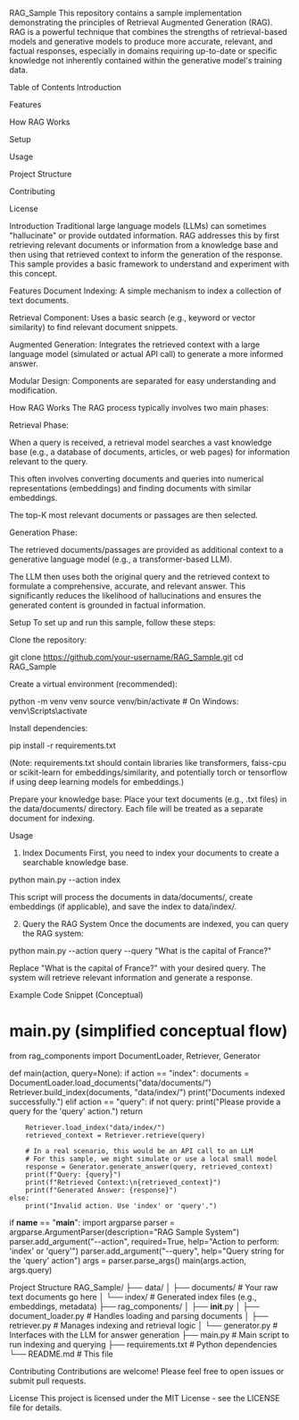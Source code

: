 RAG_Sample
This repository contains a sample implementation demonstrating the principles of Retrieval Augmented Generation (RAG). RAG is a powerful technique that combines the strengths of retrieval-based models and generative models to produce more accurate, relevant, and factual responses, especially in domains requiring up-to-date or specific knowledge not inherently contained within the generative model's training data.

Table of Contents
Introduction

Features

How RAG Works

Setup

Usage

Project Structure

Contributing

License

Introduction
Traditional large language models (LLMs) can sometimes "hallucinate" or provide outdated information. RAG addresses this by first retrieving relevant documents or information from a knowledge base and then using that retrieved context to inform the generation of the response. This sample provides a basic framework to understand and experiment with this concept.

Features
Document Indexing: A simple mechanism to index a collection of text documents.

Retrieval Component: Uses a basic search (e.g., keyword or vector similarity) to find relevant document snippets.

Augmented Generation: Integrates the retrieved context with a large language model (simulated or actual API call) to generate a more informed answer.

Modular Design: Components are separated for easy understanding and modification.

How RAG Works
The RAG process typically involves two main phases:

Retrieval Phase:

When a query is received, a retrieval model searches a vast knowledge base (e.g., a database of documents, articles, or web pages) for information relevant to the query.

This often involves converting documents and queries into numerical representations (embeddings) and finding documents with similar embeddings.

The top-K most relevant documents or passages are then selected.

Generation Phase:

The retrieved documents/passages are provided as additional context to a generative language model (e.g., a transformer-based LLM).

The LLM then uses both the original query and the retrieved context to formulate a comprehensive, accurate, and relevant answer. This significantly reduces the likelihood of hallucinations and ensures the generated content is grounded in factual information.

Setup
To set up and run this sample, follow these steps:

Clone the repository:

git clone https://github.com/your-username/RAG_Sample.git
cd RAG_Sample

Create a virtual environment (recommended):

python -m venv venv
source venv/bin/activate  # On Windows: venv\Scripts\activate

Install dependencies:

pip install -r requirements.txt

(Note: requirements.txt should contain libraries like transformers, faiss-cpu or scikit-learn for embeddings/similarity, and potentially torch or tensorflow if using deep learning models for embeddings.)

Prepare your knowledge base:
Place your text documents (e.g., .txt files) in the data/documents/ directory. Each file will be treated as a separate document for indexing.

Usage
1. Index Documents
First, you need to index your documents to create a searchable knowledge base.

python main.py --action index

This script will process the documents in data/documents/, create embeddings (if applicable), and save the index to data/index/.

2. Query the RAG System
Once the documents are indexed, you can query the RAG system:

python main.py --action query --query "What is the capital of France?"

Replace "What is the capital of France?" with your desired query. The system will retrieve relevant information and generate a response.

Example Code Snippet (Conceptual)
# main.py (simplified conceptual flow)

from rag_components import DocumentLoader, Retriever, Generator

def main(action, query=None):
    if action == "index":
        documents = DocumentLoader.load_documents("data/documents/")
        Retriever.build_index(documents, "data/index/")
        print("Documents indexed successfully.")
    elif action == "query":
        if not query:
            print("Please provide a query for the 'query' action.")
            return

        Retriever.load_index("data/index/")
        retrieved_context = Retriever.retrieve(query)

        # In a real scenario, this would be an API call to an LLM
        # For this sample, we might simulate or use a local small model
        response = Generator.generate_answer(query, retrieved_context)
        print(f"Query: {query}")
        print(f"Retrieved Context:\n{retrieved_context}")
        print(f"Generated Answer: {response}")
    else:
        print("Invalid action. Use 'index' or 'query'.")

if __name__ == "__main__":
    import argparse
    parser = argparse.ArgumentParser(description="RAG Sample System")
    parser.add_argument("--action", required=True, help="Action to perform: 'index' or 'query'")
    parser.add_argument("--query", help="Query string for the 'query' action")
    args = parser.parse_args()
    main(args.action, args.query)

Project Structure
RAG_Sample/
├── data/
│   ├── documents/        # Your raw text documents go here
│   └── index/            # Generated index files (e.g., embeddings, metadata)
├── rag_components/
│   ├── __init__.py
│   ├── document_loader.py # Handles loading and parsing documents
│   ├── retriever.py       # Manages indexing and retrieval logic
│   └── generator.py       # Interfaces with the LLM for answer generation
├── main.py               # Main script to run indexing and querying
├── requirements.txt      # Python dependencies
└── README.md             # This file

Contributing
Contributions are welcome! Please feel free to open issues or submit pull requests.

License
This project is licensed under the MIT License - see the LICENSE file for details.